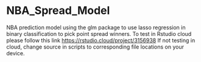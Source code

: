 # NBA_Spread_Model
NBA prediction model using the glm package to use lasso regression in binary classification to pick point spread winners.
To test in Rstudio cloud please follow this link https://rstudio.cloud/project/3156938
If not testing in cloud, change source in scripts to corresponding file locations on your device.
